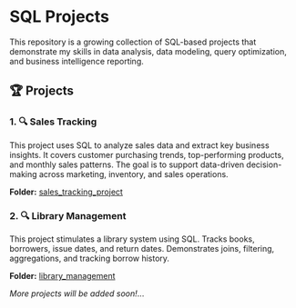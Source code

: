 ﻿# SQL Projects

This repository is a growing collection of SQL-based projects that demonstrate my skills in data analysis, data modeling, query optimization, and business intelligence reporting.

## 🏆 Projects

### 1. 🔍 **Sales Tracking**

This project uses SQL to analyze sales data and extract key business insights. It covers customer purchasing trends, top-performing products, and monthly sales patterns. The goal is to support data-driven decision-making across marketing, inventory, and sales operations.

**Folder:** [sales_tracking_project](./sales_tracking_project)

### 2. 🔍 **Library Management**
This project stimulates a library system using SQL. Tracks books, borrowers, issue dates, and return dates. Demonstrates joins, filtering, aggregations, and tracking borrow history.

**Folder:** [library_management](./library_management)

_More projects will be added soon!_...
